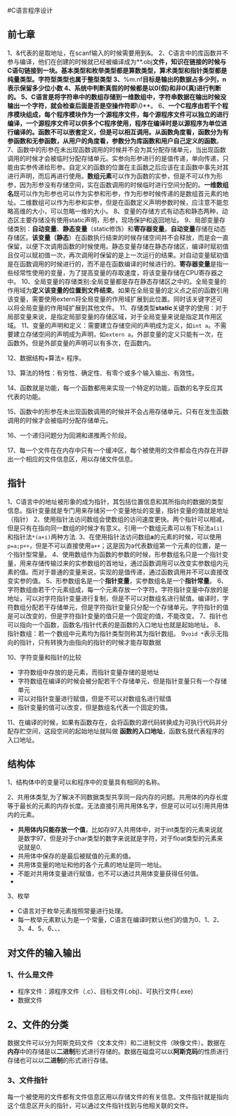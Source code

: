 #C语言程序设计
## 前七章
1、&代表的是取地址，在scanf输入的时候需要用到&。
2、C语言中的库函数并不参与编译，他们在创建的时候就已经被编译成为**.obj**文件，知识在链接的时候与C语句链接到一块。基本类型和枚举类型都是算数类型，算术类型和指针类型都是纯量类型。字符型类型也属于整型类型
3、**%m.nf**目标是输出的数据占多少列，n表示保留多少位小数
4、系统中判断真假的时候都是以0(假)和非0(真)进行判断的。
5、C语言是将字符串中的数组存储到一维数组中，字符串数据在输出时候没输出一个字符，就会检查后面是否是空操作符即**\0**。
6、**一个C程序由若干个程序模块组成，每个程序模块作为一个源程序文件，每个源程序文件可以独立的进行编译，一个源程序文件可以供多个C程序使用，程序在编译时是以源程序为单位进行编译的。函数不可以嵌套定义，但是可以相互调用。从函数角度看，函数分为有参函数和无参函数，从用户的角度看，参数分为库函数和用户自己定义的函数**。
7、函数中的形参在未出现函数调用的时候并不会为其分配存储单元，当出现函数调用的时候才会被临时分配存储单元。实参向形参进行的是值传递，单向传递，只能由实参传递给形参。自定义的函数的位置在主函数之后应该在主函数中事先对其进行声明，而后再进行使用。**数组元素**可以作为函数的实参，但是不可以作为形参，因为形参没有存储空间，实在函数调用的时候临时进行空间分配的。**一维数组名**既可以作为形参也可以作为实参和形参，作为形参时候传递的是数组首元素的地址。二维数组可以作为形参和实参，但是在函数定义声明参数时候，应注意不能忽略高维的大小，可以忽略一维的大小。
8、变量的存储方式有动态和静态两种，动态区主要存储没有使用static声明，形参，现场保护和返回地址。
9、局部变量存储类别：**自动变量**、**静态变量**（static修饰）和**寄存器变量**。**自动变量**存储在动态存储区。**该变量（静态**）在函数执行结束的时候存储空间并不会释放，而是会一直保留，以便下次调用函数的时候使用。静态变量存储在静态存储区，编译时赋初值且仅可以赋初值一次，再次调用时保留的是上一次运行的结果。对自动变量赋初值是在函数调用的时候进行的，而不是在函数编译的时候进行的。**寄存器变量**是指一些经常性使用的变量，为了提高变量的存取速度，将该变量存储在CPU寄存器之中。
10、全局变量的存储类别:全局变量都是存在静态存储区之中的。全局变量的作用域为**定义该变量的位置到文件结束**。如果在全局变量的定义点之前的函数引用该变量，需要使用extern将全局变量的作用域扩展到此位置。同时该关键字还可以将全局变量的作用域扩展到其他文件。
11、存储类型**static**关键字的使用：对于局部变量来说，是指定局部变量的存储区域，对于全局变量来说是指定其作用区域。
11、变量的声明和定义：需要建立存储空间的声明成为定义，如`int a`。不需要建立存储空间的声明成为声明，如`extern a`。外部变量的定义只能有一次，在函数外。但是外部变量的声明可以有多次，在函数内。

12、数据结构+算法= 程序。

13、算法的特性：有穷性、确定性、有零个或多个输入输出、有效性。

14、函数就是功能，每一个函数都用来实现一个特定的功能，函数的名字反应其代表的功能。

15、函数中的形参在未出现函数调用的时候并不会占用存储单元，只有在发生函数调用的时候才会被临时分配存储单元。

16、一个递归问题分为回溯和递推两个阶段。

17、每一个文件在在内存中只有一个缓冲区，每个被使用的文件都会在内存在开辟出一个相应的文件信息区，用以存储文件信息。

## 指针
1、C语言中的地址被形象的成为指针，其包括位置信息和其所指向的数据的类型信息。指针变量就是专门用来存储另一个变量地址的变量，指针变量的值就是地址（指针）
2、使用指针法访问数组会使数组的访问速度更快。两个指针可以相减，但是只有在指向同一数组的时候才有意义。引用一个数组元素可以有下标法`a[i]`和指针法`*(a+i)`两种方法.
3、在使用指针法访问数组**a**的元素的时候，可以使用`p=a;p++`，但是不可以直接使用`a++`；这是因为a代表数组第一个元素的位置，是一个指针型常量。
4、使用数组作为函数的参数的时候，形参数组名只是一个指针变量，用来存储传输过来的实参数组的首地址，通过函数调用可以改变实参数组内元素的值。而对于普通的变量来说，实现的是值传递，通过函数调用并不可以直接改变实参的值。
5、形参数组名是一个**指针变量**，实参数组名是一个**指针常量**。
6、字符数组由若干个元素组成，每一个元素存放一个字符。字符指针变量中存放的是地址，可以对字符指针变量进行复制，但是不可以对数组名进行赋值。编译时，字符数组分配若干存储单元，但是字符指针变量只分配一个存储单元。字符指针的值是可以改变的，但是字符指针变量的值只是一个固定的值，不能改变。
7、指针也可以指向一个函数，函数名/指针代表的是函数的入口地址也就是起始地址。
8、指针数组：若一个数组中元素均为指针类型则称其为指针数组。
9`void *`表示无指向的指针，只有转换为由指向的指针的时候才能存取数据

10、字符变量和指针的比较

* 字符数组中存放的是元素，而指针变量存储的是地址
* 字符数组在编译的时候会被分配若干个存储单元，但是指针变量只有一个存储单元 
* 可以对指针变量进行赋值，但是不可以对数组名进行赋值
* 指针变量的值可以改变，但是数组名代表一个固定的值。

11、在编译的时候，如果有函数存在，会将函数的源代码转换成为可执行代码并分配存贮空间，这段空间的起始地址就叫做 **函数的入口地址**，函数名就代表程序的入口地址。

## 结构体

1、结构体中的变量可以和程序中的变量具有相同的名称。

2、共用体类型,为了解决不同数据类型共享同一段内存的问题。共用体的内存长度等于最长的元素的内存长度。无法直接引用共用体名字，但是可以可以引用共用体内的元素。

* **共用体内只能存放一个值**，比如存97入共用体中，对于int类型的元素来说就是数字97，但是对于char类型的数字来说就是字符，对于float类型的元素来说就是0.
* 共用体中保存的是最后被赋值的元素的值。
* 共用体变量的地址和他的各个元素的地址是同一地址。
* 不能对共用体变量进行赋值，也不可以通过共用体变量获得任何值。
* 

3、枚举

* C语言对于枚举元素按照常量进行处理。
* 每一枚举元素默认为是一个常量，C语言在编译时默认他们的值为0、1、2、3、4、5、6、、、

## 对文件的输入输出

### 1、什么是文件

* 程序文件：源程序文件（.c）、目标文件(.obj)、可执行文件(.exe)
* 数据文件

## 2、文件的分类

数据文件可以分为阿斯克码文件（文本文件）和二进制文件（映像文件）。数据在**内存**中的存储是以**二进制**形式进行存储的。数据在磁盘可以以**阿斯克码**的性质进行存储也可以以**二进制**的形式进行存储。

### 3、文件指针

每一个被使用的文件都有文件信息区用以存储文件的有关信息。文件指针就是指向这个信息区开头的指针，可以通过文件指针找到与他相关联的文件。

